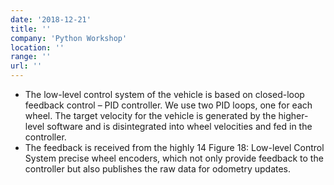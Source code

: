 ```yaml
---
date: '2018-12-21'
title: ''
company: 'Python Workshop'
location: ''
range: ''
url: ''
---
```


- The low-level control system of the vehicle is based on closed-loop feedback control – PID controller. We use two PID loops, one for each wheel. The target velocity for the vehicle is generated by the higher-level software and is disintegrated into wheel velocities and fed in the controller.
- The feedback is received from the highly 14 Figure 18: Low-level Control System precise wheel encoders, which not only provide feedback to the controller but also publishes the raw data for odometry updates.
